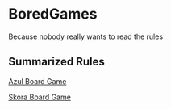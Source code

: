 # BoredGames

Because nobody really wants to read the rules

## Summarized Rules

[Azul Board Game](/azul_quickguide.md)

[Skora Board Game](/skora_quickguide.md)
